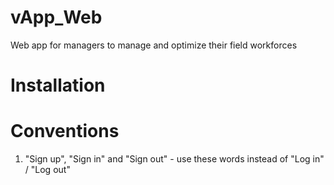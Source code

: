 # vApp_Web

Web app for managers to manage and optimize their field workforces


# Installation

# Conventions

1. "Sign up", "Sign in" and "Sign out" - use these words instead of "Log in" / "Log out"
